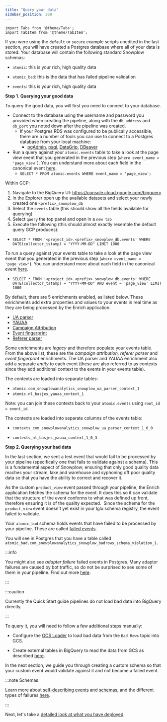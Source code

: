 ```yaml
---
title: "Query your data"
sidebar_position: 200
---
```


```mdx-code-block
import Tabs from '@theme/Tabs';
import TabItem from '@theme/TabItem';
```

If you were using the `default` or `secure` example scripts unedited in the last section, you will have created a Postgres database where all of your data is stored. Your database will contain the following standard Snowplow schemas:

<Tabs groupId="destination">
  <TabItem value="postgres" label="Postgres" default>

- `atomic`: this is your rich, high quality data
- `atomic_bad`: this is the data that has failed pipeline validation


  </TabItem>
  <TabItem value="bigquery" label="BigQuery">

- `events`: this is your rich, high quality data


  </TabItem>
</Tabs>

**Step 1**. **Querying your good data**

To query the good data, you will first you need to connect to your database.

<Tabs groupId="destination">
  <TabItem value="postgres" label="Postgres" default>

- Connect to the database using the username and password you provided when creating the pipeline, along with the `db_address` and `db_port` you noted down after the pipeline was created.
    - If your Postgres RDS was configured to be publically accessible, there are a number of tools you can use to connect to a Postgres database from your local machine:
        - [pgAdmin](https://www.pgadmin.org/), [psql](https://www.postgresql.org/docs/current/app-psql.html), [DataGrip](https://www.jetbrains.com/datagrip/), [DBeaver](https://dbeaver.io/)
- Run a query against your `atomic.events` table to take a look at the page view event that you generated in the previous step (`where event_name = 'page_view'`). You can understand more about each field in the canonical event [here](/docs/understanding-your-pipeline/canonical-event/index.md).
    - `SELECT * FROM atomic.events WHERE event_name = 'page_view';`


</TabItem>
  <TabItem value="bigquery" label="BigQuery">

Within GCP:

1. Navigate to the BigQuery UI: https://console.cloud.google.com/bigquery
2. In the Explorer open up the available datasets and select your newly created one `<prefix>_snowplow_db`
3. Select the `events` table (this should show all the fields available for querying)
4. Select `query` the top panel and open in a `new tab`
5. Execute the following (this should almost exactly resemble the default query GCP produces):
  - `SELECT * FROM '<project_id>.<prefix>_snowplow_db.events' WHERE DATE(collector_tstamp) = "YYYY-MM-DD" LIMIT 1000`

To run a query against your events table to take a look at the page view event that you generated in the previous step (`where event_name = 'page_view'`). You can understand more about each field in the canonical event [here](/docs/understanding-your-pipeline/canonical-event/index.md).
  - `SELECT * FROM '<project_id>.<prefix>_snowplow_db.events' WHERE DATE(collector_tstamp) = "YYYY-MM-DD" AND event = 'page_view' LIMIT 1000`


</TabItem>
</Tabs>

By default, there are 5 enrichments enabled, as listed below. These enrichments add extra properties and values to your events in real time as they are being processed by the Enrich application.

- [UA parser](/docs/enriching-your-data/available-enrichments/ua-parser-enrichment/index.md)
- [YAUAA](/docs/enriching-your-data/available-enrichments/yauaa-enrichment/index.md) 
- [Campaign Attribution](/docs/enriching-your-data/available-enrichments/campaign-attribution-enrichment/index.md)
- [Event fingerprint](/docs/enriching-your-data/available-enrichments/event-fingerprint-enrichment/index.md) 
- [Referer parser](/docs/enriching-your-data/available-enrichments/referrer-parser-enrichment/index.md)

Some enrichments are _legacy_ and therefore populate your events table. From the above list, these are the _campaign attribution, referer parser_ and _event fingerprint_ enrichments. The UA parser and YAUAA enrichment also add a separate _entity_ to each event (these are also referred to as contexts since they add additional context to the events in your events table).

<Tabs groupId="destination">
  <TabItem value="postgres" label="Postgres" default>

The contexts are loaded into separate tables: 

- `atomic.com_snowplowanalytics_snowplow_ua_parser_context_1`
- `atomic.nl_basjes_yauaa_context_1`

Note: you can join these contexts back to your `atomic.events` using `root_id = event_id`.

  </TabItem>
  <TabItem value="bigquery" label="BigQuery">

The contexts are loaded into separate columns of the events table:

- `contexts_com_snowplowanalytics_snowplow_ua_parser_context_1_0_0`
- `contexts_nl_basjes_yauaa_context_1_0_3`


  </TabItem>
</Tabs>

**Step 2. Querying your bad data**

In the last section, we sent a test event that would fail to be processed by your pipeline (specifically one that fails to validate against a schema). This is a fundamental aspect of Snowplow; ensuring that only good quality data reaches your stream, lake and warehouse and syphoning off poor quality data so that you have the ability to correct and recover it. 

As the custom `product_view` event passed through your pipeline, the Enrich application fetches the schema for the event. It does this so it can validate that the structure of the event conforms to what was defined up front, therefore ensuring it is of the quality expected.  Since the schema for the `product_view` event doesn't yet exist in your Iglu schema registry, the event failed to validate.

<Tabs groupId="destination">
  <TabItem value="postgres" label="Postgres" default>

Your `atomic_bad` schema holds events that have failed to be processed by your pipeline. These are called [failed events](/docs/managing-data-quality/failed-events/understanding-failed-events/index.md).

You will see in Postgres that you have a table called `atomic_bad.com_snowplowanalytics_snowplow_badrows_schema_violation_1.`

:::info

You might also see _adapter failure_ failed events in Postgres. Many adaptor failures are caused by bot traffic, so do not be surprised to see some of them in your pipeline. Find out more [here](/docs/managing-data-quality/failed-events/understanding-failed-events/index.md#adaptor-failure).

:::

 </TabItem>
  <TabItem value="bigquery" label="BigQuery">

:::caution

Currently the Quick Start guide pipelines do not load bad data into BigQuery directly.

:::

To query it, you will need to follow a few additional steps manually:

- Configure the [GCS Loader](/docs/pipeline-components-and-applications/loaders-storage-targets/google-cloud-storage-loader/index.md) to load bad data from the `Bad Rows` topic into GCS.
- Create external tables in BigQuery to read the data from GCS as described [here](/docs/managing-data-quality/failed-events/failed-events-in-athena-and-bigquery/index.md).


  </TabItem>
</Tabs>

In the next section, we guide you through creating a custom schema so that your custom event would validate against it and not become a failed event. 

:::note Schemas

Learn more about [self-describing events](/docs/understanding-tracking-design/out-of-the-box-vs-custom-events-and-entities/index.md) and [schemas](/docs/understanding-tracking-design/understanding-schemas-and-validation/index.md), and the different types of failures [here](/docs/managing-data-quality/failed-events/understanding-failed-events/index.md).

:::

Next, let's take a [detailed look at what you have deployed](/docs/getting-started-on-snowplow-open-source/quick-start-gcp/summary-of-what-you-have-deployed/index.md).
